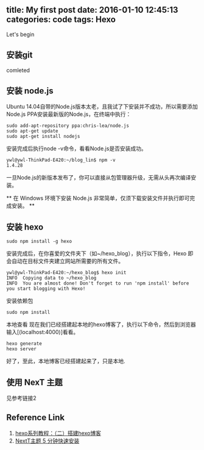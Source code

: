 title: My first post
date: 2016-01-10 12:45:13
categories: code
tags: Hexo
---

Let's begin

## 安装git

comleted

## 安装 node.js

Ubuntu 14.04自带的Node.js版本太老，且我试了下安装并不成功，所以需要添加Node.js PPA安装最新版的Node.js，在终端中执行：

```
sudo add-apt-repository ppa:chris-lea/node.js
sudo apt-get update
sudo apt-get install nodejs
```
安装完成后执行node -v命令，看看Node.js是否安装成功。

```
ywl@ywl-ThinkPad-E420:~/blog_lin$ npm -v
1.4.28
```
一旦Node.js的新版本发布了，你可以直接从包管理器升级，无需从头再次编译安装。

** 在 Windows 环境下安装 Node.js 非常简单，仅须下载安装文件并执行即可完成安装。 **

##  安装 hexo

```
sudo npm install -g hexo
```
安装完成后，在你喜爱的文件夹下（如~/hexo_blog），执行以下指令，Hexo 即会自动在目标文件夹建立网站所需要的所有文件。

```
ywl@ywl-ThinkPad-E420:~/hexo_blog$ hexo init
INFO  Copying data to ~/hexo_blog
INFO  You are almost done! Don't forget to run 'npm install' before you start blogging with Hexo!
```

安装依赖包

```
sudo npm install
```

本地查看
现在我们已经搭建起本地的hexo博客了，执行以下命令，然后到浏览器输入[(localhost:4000)]看看。

```
hexo generate
hexo server
```
好了，至此，本地博客已经搭建起来了，只是本地.


## 使用 NexT 主题

见参考链接2

## Reference Link
1. [hexo系列教程：（二）搭建hexo博客](http://zipperary.com/2013/05/28/hexo-guide-2/)
2. [NextT主题 5 分钟快速安装](http://theme-next.iissnan.com/five-minutes-setup.html)

